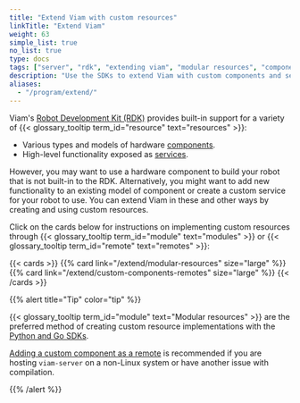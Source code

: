```yaml
---
title: "Extend Viam with custom resources"
linkTitle: "Extend Viam"
weight: 63
simple_list: true
no_list: true
type: docs
tags: ["server", "rdk", "extending viam", "modular resources", "components", "services"]
description: "Use the SDKs to extend Viam with custom components and services."
aliases:
  - "/program/extend/"
---
```


Viam's [Robot Development Kit (RDK)](/internals/rdk/) provides built-in support for a variety of {{< glossary_tooltip term_id="resource" text="resources" >}}:

- Various types and models of hardware [components](/components/).
- High-level functionality exposed as [services](/services/).

However, you may want to use a hardware component to build your robot that is not built-in to the RDK.
Alternatively, you might want to add new functionality to an existing model of component or create a custom service for your robot to use.
You can extend Viam in these and other ways by creating and using custom resources.

Click on the cards below for instructions on implementing custom resources through {{< glossary_tooltip term_id="module" text="modules" >}} or {{< glossary_tooltip term_id="remote" text="remotes" >}}:

{{< cards >}}
    {{% card link="/extend/modular-resources" size="large" %}}
    {{% card link="/extend/custom-components-remotes" size="large" %}}
{{< /cards >}}

{{% alert title="Tip" color="tip" %}}

{{< glossary_tooltip term_id="module" text="Modular resources" >}} are the preferred method of creating custom resource implementations with the [Python and Go SDKs](/program/).

[Adding a custom component as a remote](/extend/custom-components-remotes/) is recommended if you are hosting `viam-server` on a non-Linux system or have another issue with compilation.

{{% /alert %}}
